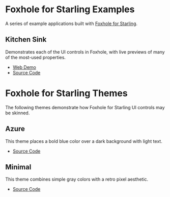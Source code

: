 # Foxhole for Starling Examples

A series of example applications built with [Foxhole for Starling](https://github.com/joshtynjala/foxhole-starling).

## Kitchen Sink

Demonstrates each of the UI controls in Foxhole, with live previews of many of the most-used properties.

* [Web Demo](http://flashtoolbox.com/foxhole-starling/examples/kitchen-sink/)
* [Source Code](https://github.com/joshtynjala/foxhole-starling-examples/tree/master/KitchenSink)

# Foxhole for Starling Themes

The following themes demonstrate how Foxhole for Starling UI controls may be skinned.

## Azure

This theme places a bold blue color over a dark background with light text.

* [Source Code](https://github.com/joshtynjala/foxhole-starling-examples/tree/master/AzureTheme)

## Minimal

This theme combines simple gray colors with a retro pixel aesthetic.

* [Source Code](https://github.com/joshtynjala/foxhole-starling-examples/tree/master/MinimalTheme)
